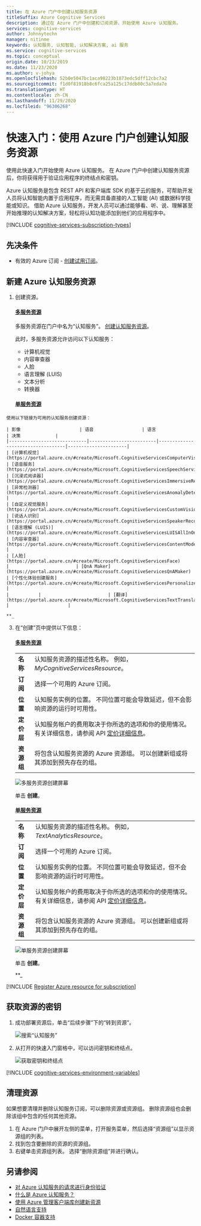 ```yaml
---
title: 在 Azure 门户中创建认知服务资源
titleSuffix: Azure Cognitive Services
description: 通过在 Azure 门户中创建和订阅资源，开始使用 Azure 认知服务。
services: cognitive-services
author: Johnnytechn
manager: nitinme
keywords: 认知服务, 认知智能, 认知解决方案, ai 服务
ms.service: cognitive-services
ms.topic: conceptual
origin.date: 10/23/2019
ms.date: 11/23/2020
ms.author: v-johya
ms.openlocfilehash: 52b0e5047bc1aca98223b1873edc5dff12cbc7a2
ms.sourcegitcommit: f1d0f81918b8c6fca25a125c17ddb80c3a7eda7e
ms.translationtype: HT
ms.contentlocale: zh-CN
ms.lasthandoff: 11/29/2020
ms.locfileid: "96306268"
---
```

# <a name="quickstart-create-a-cognitive-services-resource-using-the-azure-portal"></a>快速入门：使用 Azure 门户创建认知服务资源

使用此快速入门开始使用 Azure 认知服务。 在 Azure 门户中创建认知服务资源后，你将获得用于验证应用程序的终结点和密钥。

Azure 认知服务是包含 REST API 和客户端库 SDK 的基于云的服务，可帮助开发人员将认知智能内置于应用程序，而无需具备直接的人工智能 (AI) 或数据科学技能或知识。 借助 Azure 认知服务，开发人员可以通过能够看、听、说、理解甚至开始推理的认知解决方案，轻松将认知功能添加到他们的应用程序中。


[!INCLUDE [cognitive-services-subscription-types](../../includes/cognitive-services-subscription-types.md)]

## <a name="prerequisites"></a>先决条件

* 有效的 Azure 订阅 - [创建试用订阅](https://www.azure.cn/pricing/details/cognitive-services/)。

## <a name="create-a-new-azure-cognitive-services-resource"></a>新建 Azure 认知服务资源

1. 创建资源。

    #### <a name="multi-service-resource"></a>[多服务资源](#tab/multiservice)

    多服务资源在门户中名为“认知服务”。 [创建认知服务资源](https://portal.azure.cn/#create/Microsoft.CognitiveServicesAllInOne)。

    此时，多服务资源允许访问以下认知服务：

    - 计算机视觉
    - 内容审查器
    - 人脸
    - 语言理解 (LUIS)
    - 文本分析
    - 转换器

    #### <a name="single-service-resource"></a>[单服务资源](#tab/singleservice)

<!--Customized in MC-->
    使用以下链接为可用的认知服务创建资源：

    | 影像                      | 语音                  | 语言                          | 决策             |
    |-----------------------------|-------------------------|-----------------------------------|----------------------|
    | [计算机视觉](https://portal.azure.cn/#create/Microsoft.CognitiveServicesComputerVision)         | [语音服务](https://portal.azure.cn/#create/Microsoft.CognitiveServicesSpeechServices)     | [沉浸式阅读器](https://portal.azure.cn/#create/Microsoft.CognitiveServicesImmersiveReader)              | [异常检测器](https://portal.azure.cn/#create/Microsoft.CognitiveServicesAnomalyDetector) |
    | [自定义视觉服务](https://portal.azure.cn/#create/Microsoft.CognitiveServicesCustomVision) | [说话人识别](https://portal.azure.cn/#create/Microsoft.CognitiveServicesSpeakerRecognition) | [语言理解 (LUIS)](https://portal.azure.cn/#create/Microsoft.CognitiveServicesLUISAllInOne) | [内容审查器](https://portal.azure.cn/#create/Microsoft.CognitiveServicesContentModerator) |
    | [人脸](https://portal.azure.cn/#create/Microsoft.CognitiveServicesFace)                    |                         | [QnA Maker](https://portal.azure.cn/#create/Microsoft.CognitiveServicesQnAMaker)                     | [个性化体验创建服务](https://portal.azure.cn/#create/Microsoft.CognitiveServicesPersonalizer)     |
    |           |                         | [翻译](https://portal.azure.cn/#create/Microsoft.CognitiveServicesTextTranslation)               |                      |

    **_

3. 在“创建”页中提供以下信息：

    #### <a name="multi-service-resource"></a>[多服务资源](#tab/multiservice)

    |    |    |
    |--|--|
    | **名称** | 认知服务资源的描述性名称。 例如，*MyCognitiveServicesResource*。 |
    | **订阅** | 选择一个可用的 Azure 订阅。 |
    | **位置** | 认知服务实例的位置。 不同位置可能会导致延迟，但不会影响资源的运行时可用性。 |
    | **定价层** | 认知服务帐户的费用取决于你所选的选项和你的使用情况。 有关详细信息，请参阅 API [定价详细信息](https://www.azure.cn/pricing/details/cognitive-services/)。
    | **资源组** | 将包含认知服务资源的 Azure 资源组。 可以创建新组或将其添加到预先存在的组。 |

    ![多服务资源创建屏幕](./media/cognitive-services-apis-create-account/resource_create_screen-multi.png)

    单击 **创建**。

    #### <a name="single-service-resource"></a>[单服务资源](#tab/singleservice)

    |    |    |
    |--|--|
    | **名称** | 认知服务资源的描述性名称。 例如，*TextAnalyticsResource*。 |
    | **订阅** | 选择一个可用的 Azure 订阅。 |
    | **位置** | 认知服务实例的位置。 不同位置可能会导致延迟，但不会影响资源的运行时可用性。 |
    | **定价层** | 认知服务帐户的费用取决于你所选的选项和你的使用情况。 有关详细信息，请参阅 API [定价详细信息](https://www.azure.cn/pricing/details/cognitive-services/)。
    | **资源组** | 将包含认知服务资源的 Azure 资源组。 可以创建新组或将其添加到预先存在的组。 |

    ![单服务资源创建屏幕](./media/cognitive-services-apis-create-account/resource_create_screen.png)

    单击 **创建**。

    **_

[!INCLUDE [Register Azure resource for subscription](./includes/register-resource-subscription.md)]

## <a name="get-the-keys-for-your-resource"></a>获取资源的密钥

1. 成功部署资源后，单击“后续步骤”下的“转到资源”。

    ![搜索“认知服务”](./media/cognitive-services-apis-create-account/resource-next-steps.png)

2. 从打开的快速入门窗格中，可以访问密钥和终结点。

    ![获取密钥和终结点](./media/cognitive-services-apis-create-account/get-cog-serv-keys.png)

[!INCLUDE [cognitive-services-environment-variables](../../includes/cognitive-services-environment-variables.md)]

## <a name="clean-up-resources"></a>清理资源

如果想要清理并删除认知服务订阅，可以删除资源或资源组。 删除资源组也会删除该组中包含的任何其他资源。

1. 在 Azure 门户中展开左侧的菜单，打开服务菜单，然后选择“资源组”以显示资源组的列表。
2. 找到包含要删除的资源的资源组。
3. 右键单击资源组列表。 选择“删除资源组”并进行确认。

## <a name="see-also"></a>另请参阅

* [对 Azure 认知服务的请求进行身份验证](authentication.md)
* [什么是 Azure 认知服务？](./what-are-cognitive-services.md)
* [使用 Azure 管理客户端库创建新资源](.\cognitive-services-apis-create-account-client-library.md)
* [自然语言支持](language-support.md)
* [Docker 容器支持](cognitive-services-container-support.md)

